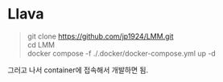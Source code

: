 # Llava

> git clone <https://github.com/jp1924/LMM.git><br/>
> cd LMM<br/>
> docker compose -f ./.docker/docker-compose.yml up -d<br/>

그러고 나서 container에 접속해서 개발하면 됨.
